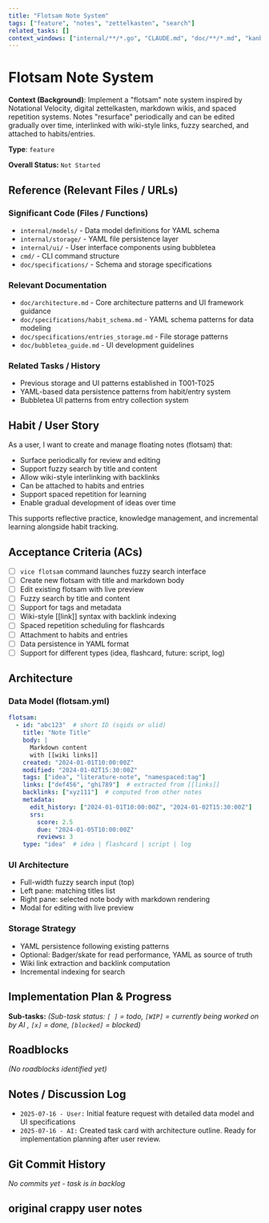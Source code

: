 ```yaml
---
title: "Flotsam Note System"
tags: ["feature", "notes", "zettelkasten", "search"]
related_tasks: []
context_windows: ["internal/**/*.go", "CLAUDE.md", "doc/**/*.md", "kanban/**/*.md", "cmd/**/*.go"]
---
```

# Flotsam Note System

**Context (Background)**:
Implement a "flotsam" note system inspired by Notational Velocity, digital zettelkasten, markdown wikis, and spaced repetition systems. Notes "resurface" periodically and can be edited gradually over time, interlinked with wiki-style links, fuzzy searched, and attached to habits/entries.

**Type**: `feature`

**Overall Status:** `Not Started`

## Reference (Relevant Files / URLs)

### Significant Code (Files / Functions)
- `internal/models/` - Data model definitions for YAML schema
- `internal/storage/` - YAML file persistence layer
- `internal/ui/` - User interface components using bubbletea
- `cmd/` - CLI command structure
- `doc/specifications/` - Schema and storage specifications

### Relevant Documentation
- `doc/architecture.md` - Core architecture patterns and UI framework guidance
- `doc/specifications/habit_schema.md` - YAML schema patterns for data modeling
- `doc/specifications/entries_storage.md` - File storage patterns
- `doc/bubbletea_guide.md` - UI development guidelines

### Related Tasks / History
- Previous storage and UI patterns established in T001-T025
- YAML-based data persistence patterns from habit/entry system
- Bubbletea UI patterns from entry collection system

## Habit / User Story

As a user, I want to create and manage floating notes (flotsam) that:
- Surface periodically for review and editing
- Support fuzzy search by title and content
- Allow wiki-style interlinking with backlinks
- Can be attached to habits and entries
- Support spaced repetition for learning
- Enable gradual development of ideas over time

This supports reflective practice, knowledge management, and incremental learning alongside habit tracking.

## Acceptance Criteria (ACs)

- [ ] `vice flotsam` command launches fuzzy search interface
- [ ] Create new flotsam with title and markdown body
- [ ] Edit existing flotsam with live preview
- [ ] Fuzzy search by title and content
- [ ] Support for tags and metadata
- [ ] Wiki-style [[link]] syntax with backlink indexing
- [ ] Spaced repetition scheduling for flashcards
- [ ] Attachment to habits and entries
- [ ] Data persistence in YAML format
- [ ] Support for different types (idea, flashcard, future: script, log)

## Architecture

### Data Model (flotsam.yml)
```yaml
flotsam:
  - id: "abc123"  # short ID (sqids or ulid)
    title: "Note Title"
    body: |
      Markdown content
      with [[wiki links]]
    created: "2024-01-01T10:00:00Z"
    modified: "2024-01-02T15:30:00Z"
    tags: ["idea", "literature-note", "namespaced:tag"]
    links: ["def456", "ghi789"]  # extracted from [[links]]
    backlinks: ["xyz111"]  # computed from other notes
    metadata:
      edit_history: ["2024-01-01T10:00:00Z", "2024-01-02T15:30:00Z"]
      srs:
        score: 2.5
        due: "2024-01-05T10:00:00Z"
        reviews: 3
    type: "idea"  # idea | flashcard | script | log
```

### UI Architecture
- Full-width fuzzy search input (top)
- Left pane: matching titles list
- Right pane: selected note body with markdown rendering
- Modal for editing with live preview

### Storage Strategy
- YAML persistence following existing patterns
- Optional: Badger/skate for read performance, YAML as source of truth
- Wiki link extraction and backlink computation
- Incremental indexing for search

## Implementation Plan & Progress

**Sub-tasks:**
*(Sub-task status: `[ ]` = todo, `[WIP]` = currently being worked on by AI , `[x]` = done, `[blocked]` = blocked)*

## Roadblocks

*(No roadblocks identified yet)*

## Notes / Discussion Log

- `2025-07-16 - User:` Initial feature request with detailed data model and UI specifications
- `2025-07-16 - AI:` Created task card with architecture outline. Ready for implementation planning after user review.

## Git Commit History

*No commits yet - task is in backlog*

## original crappy user notes
<!--
Inspired by the app "notational velocity", digital zettelkasten, markdown wikis, spaced repetition and incremental writing.

Flotsam are notes which "resurface" periodically and can be edited gradually over time, interlinked (markdown wiki links, backlinks), fuzzy searched, attached to habits / entries.

---
data model (flotsam.yml)

Flotsam have:
- a short ID (https://sqids.org/go or https://github.com/oklog/ulid)
- a title (text)
- a body (text/markdown multiline)
- a date created
- a date (last) modified
- tags[]
  eg. URL, literature-note, idea, 'namespoced:tag'
- links[],
- backlinks[]
  roll up from markdown wiki link syntax for indexing
- metadata:
  - edit history (array of timestamps)
  - array of events for spaced repetition (todo: identify best algorithm & hence data reqs .. assume https://github.com/revelaction/go-srs ?)
  - SRS score / position / whatever go-srs wants
- type: idea | flashcard [future: | script | log ]
  - is it a learning / flashcard thing, or an idea being massaged over time? * how does this affect usage patterns / behaviour / SRS algo?
  - (?) is it a script (plain text with a shebang)? maybe this is what we build a plugin / hook / shell snippet thing on top of
  - a log is a series of timestamped entries - a flowtime or pomodoro log, daily / weekly / monthly note; etc
    - any additional data required?

---

UI:
top, full width text input for fuzzy search / title
left pane: list of matching titles
right pane: selected / best match record's body (markdown)

---

affinity (later ..)
- attach to an entry
- attach to a habit
- attach to a habit data field(??)
- attach to a checklist
- attach to a checklist item?

same flotsam can be attached to multiple things, at least from a data model pov (a field on the other thing's yaml pointing to flotsam ID)

^ tbd whether there's enough reason to allow an array, lets assume 0-1. Once links exist and are navigable we could fake 1-many

---

- maybe: use badger / skate for reads, yaml for source of truth (ingest > db)

-
-->
